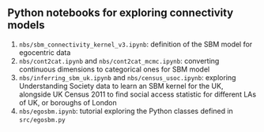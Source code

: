 ## Python notebooks for exploring connectivity models

1. `nbs/sbm_connectivity_kernel_v3.ipynb`: definition of the SBM model for egocentric data
2. `nbs/cont2cat.ipynb` and `nbs/cont2cat_mcmc.ipynb`: converting continuous dimensions to categorical ones for SBM model
3. `nbs/inferring_sbm_uk.ipynb` and `nbs/census_usoc.ipynb`: exploring Understanding Society data to learn an SBM kernel for the UK, alongside UK Census 2011 to find social access statistic for different LAs of UK, or boroughs of London
4. `nbs/egosbm.ipynb`: tutorial exploring the Python classes defined in `src/egosbm.py`
